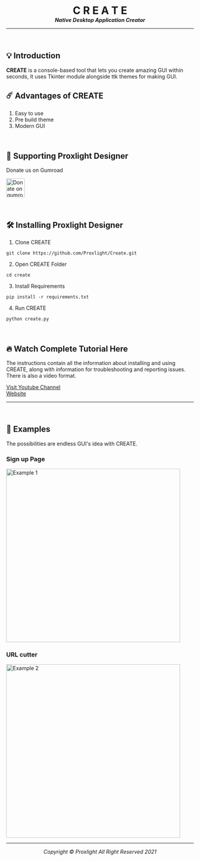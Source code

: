 <p align="center">

  <h1 align="center" style="margin: 0 auto 0 auto;">C R E A T E</h1>
  <h5 align="center" style="margin: 0 auto 0 auto;">Native Desktop Application Creator</h5>
  </p>
  
---
<br>

## 💡 Introduction

<b>CREATE</b> is a console-based tool that lets you create amazing GUI within seconds, It uses Tkinter module alongside ttk themes for making GUI.
<br>

## ☄️  Advantages of <b>CREATE</b>

1. Easy to use
2. Pre build theme
3. Modern GUI


<br>


## 🦋 Supporting Proxlight Designer

Donate us on Gumroad

<a href="https://gum.co/Deadc" target="_blank"><img src="https://assets.website-files.com/609bfbe57ec8f3547d866cd7/609c31b0a526ef442513e8cc_gumroad.svg" alt="Donate on gumroad" width="50px" ></a>

<br>

## 🛠  Installing Proxlight Designer

1. Clone CREATE

```
git clone https://github.com/Proxlight/Create.git
```

2. Open CREATE Folder
```
cd create
```

3. Install Requirements
```
pip install -r requirements.txt
```

4. Run CREATE
```
python create.py
```

<br>

## 🔥 Watch Complete Tutorial Here

The instructions contain all the information about installing and using CREATE, along with information for troubleshooting and reporting issues. There is also a video format.

[Visit Youtube Channel](https://www.youtube.com/channel/UCZY5SODGdRzOeD_lHCzPdKg)  
[Website](https://www.plexusdesigns.cf/)
___
<br>





## 🎯 Examples
The possibilities are endless GUI's idea with CREATE.

### Sign up Page
<img width="467" alt="Example 1" src="https://raw.githubusercontent.com/Proxlight/Create/main/Example1.png">

### URL cutter
<img width="467" alt="Example 2" src="https://raw.githubusercontent.com/Proxlight/Create/main/Example2.png">


---

<p align="center">

  <h6 align="center" style="margin: 0 auto 0 auto;">Copyright © Proxlight All Right Reserved 2021</h1>
  </p>

